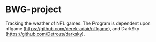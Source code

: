 # BWG-project
Tracking the weather of NFL games.
The Program is dependent upon nflgame (https://github.com/derek-adair/nflgame), and DarkSky (https://github.com/Detrous/darksky).

